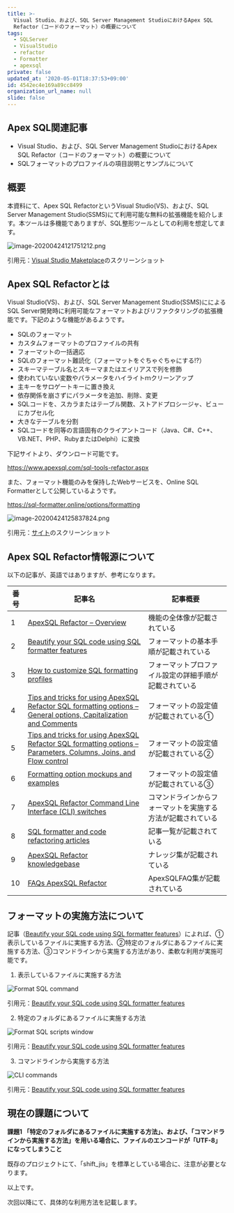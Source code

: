 ```yaml
---
title: >-
  Visual Studio、および、SQL Server Management StudioにおけるApex SQL
  Refactor（コードのフォーマット）の概要について
tags:
  - SQLServer
  - VisualStudio
  - refactor
  - Formatter
  - apexsql
private: false
updated_at: '2020-05-01T18:37:53+09:00'
id: 4542ec4e169a89cc8499
organization_url_name: null
slide: false
---
```

## Apex SQL関連記事

-   Visual Studio、および、SQL Server Management StudioにおけるApex SQL Refactor（コードのフォーマット）の概要について
-   SQLフォーマットのプロファイルの項目説明とサンプルについて



## 概要

本資料にて、Apex SQL RefactorというVisual Studio(VS)、および、SQL Server Management Studio(SSMS)にて利用可能な無料の拡張機能を紹介します。本ツールは多機能でありますが、SQL整形ツールとしての利用を想定してます。

![image-20200424121751212.png](https://qiita-image-store.s3.ap-northeast-1.amazonaws.com/0/281819/44b4034e-7e0c-6efc-4ee3-3696301901f7.png)


引用元：[Visual Studio Maketplace](https://marketplace.visualstudio.com/items?itemName=vs-publisher-988541.ApexSQLRefactor)のスクリーンショット





## Apex SQL Refactorとは

Visual Studio(VS)、および、SQL Server Management Studio(SSMS)にによるSQL Server開発時に利用可能なフォーマットおよびリファクタリングの拡張機能です。下記のような機能があるようです。

-   SQLのフォーマット
-   カスタムフォーマットのプロファイルの共有
-   フォーマットの一括適応
-   SQLのフォーマット難読化（フォーマットをぐちゃぐちゃにする!?）
-    スキーマテーブル名とスキーマまたはエイリアスで列を修飾
-   使われていない変数やパラメータをハイライトｍクリーンアップ
-   主キーをサロゲートキーに置き換え
-   依存関係を崩さずにパラメータを追加、削除、変更
-   SQLコードを、スカラまたはテーブル関数、ストアドプロシージャ、ビューにカプセル化
-   大きなテーブルを分割
-   SQLコードを同等の言語固有のクライアントコード（Java、C#、C++、VB.NET、PHP、RubyまたはDelphi）に変換



下記サイトより、ダウンロード可能です。

https://www.apexsql.com/sql-tools-refactor.aspx



また、フォーマット機能のみを保持したWebサービスを、Online SQL Formatterとして公開しているようです。

https://sql-formatter.online/options/formatting

![image-20200424125837824.png](https://qiita-image-store.s3.ap-northeast-1.amazonaws.com/0/281819/b5dbad0a-9aa1-9d11-5104-b0ac4159d2b2.png)

引用元：[サイト](https://sql-formatter.online/options/formatting)のスクリーンショット



## Apex SQL Refactor情報源について

以下の記事が、英語ではありますが、参考になります。

| 番号 | 記事名                                                       | 記事概要                                                     |
| ---- | ------------------------------------------------------------ | ------------------------------------------------------------ |
| 1    | [ApexSQL Refactor – Overview]()                              | 機能の全体像が記載されている                                 |
| 2    | [Beautify your SQL code using SQL formatter features](https://solutioncenter.apexsql.com/beautify-your-sql-code-using-sql-formatter-features/) | フォーマットの基本手順が記載されている                       |
| 3    | [How to customize SQL formatting profiles](https://knowledgebase.apexsql.com/customize-sql-formatting-profiles/) | フォーマットプロファイル設定の詳細手順が記載されている       |
| 4    | [Tips and tricks for using ApexSQL Refactor SQL formatting options –  General options, Capitalization and Comments](https://knowledgebase.apexsql.com/tips-tricks-using-apexsql-refactor-sql-formatting-options-general-options-capitalization-comments/) | フォーマットの設定値が記載されている①                        |
| 5    | [Tips and tricks for using ApexSQL Refactor SQL formatting options –  Parameters, Columns, Joins, and Flow control](https://knowledgebase.apexsql.com/tips-tricks-using-apexsql-refactor-sql-formatting-options-schema-statements-data-statements-joins-flow-control/) | フォーマットの設定値が記載されている②                        |
| 6    | [Formatting option mockups and examples](https://knowledgebase.apexsql.com/formatting-option-mockups-examples/) | フォーマットの設定値が記載されている③                        |
| 7    | [ApexSQL Refactor Command Line Interface (CLI) switches](https://knowledgebase.apexsql.com/apexsql-refactor-command-line-interface-cli-switches/) | コマンドラインからフォーマットを実施する方法が記載されている |
| 8    | [SQL formatter and code refactoring articles](https://solutioncenter.apexsql.com/sql-formatter-and-code-refactoring-articles/) | 記事一覧が記載されている                                     |
| 9    | [ApexSQL Refactor knowledgebase](https://knowledgebase.apexsql.com/apexsql-refactor-toc/) | ナレッジ集が記載されている                                   |
| 10   | [FAQs ApexSQL Refactor](https://www.apexsql.com/faqs.aspx?product=ApexSQL_Refactor) | ApexSQLFAQ集が記載されている                                 |



## フォーマットの実施方法について

記事（[Beautify your SQL code using SQL formatter features](https://solutioncenter.apexsql.com/beautify-your-sql-code-using-sql-formatter-features/)）によれば、①表示しているファイルに実施する方法、②特定のフォルダにあるファイルに実施する方法、③コマンドラインから実施する方法があり、柔軟な利用が実施可能です。



1.  表示しているファイルに実施する方法

![Format SQL command](https://solutioncenter.apexsql.com/wp-content/uploads/2020/02/format-sql-command.png)

引用元：[Beautify your SQL code using SQL formatter features](https://solutioncenter.apexsql.com/beautify-your-sql-code-using-sql-formatter-features/)



2.  特定のフォルダにあるファイルに実施する方法

![Format SQL scripts window](https://solutioncenter.apexsql.com/wp-content/uploads/2020/02/format-sql-scripts-window.png)

引用元：[Beautify your SQL code using SQL formatter features](https://solutioncenter.apexsql.com/beautify-your-sql-code-using-sql-formatter-features/)



3.  コマンドラインから実施する方法

![CLI commands](https://solutioncenter.apexsql.com/wp-content/uploads/2020/02/cli-commands.png)

引用元：[Beautify your SQL code using SQL formatter features](https://solutioncenter.apexsql.com/beautify-your-sql-code-using-sql-formatter-features/)



## 現在の課題について

**課題1 「特定のフォルダにあるファイルに実施する方法」、および、「コマンドラインから実施する方法」を用いる場合に、ファイルのエンコードが「UTF-8」になってしまうこと**

既存のプロジェクトにて、「shift_jis」を標準としている場合に、注意が必要となります。





以上です。

次回以降にて、具体的な利用方法を記載します。
